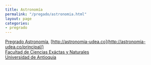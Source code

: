 ```yaml
---
title: Astronomía
permalink: "/pregado/astronomia.html"
layout: page
categories:
- pregrado
---
```


[Pregrado Astronomía](http://bit.ly/pregradoastronomia), [http://astronomia-udea.co](http://astronomia-udea.co/principal/)<br/>
[Facultad de Ciencias Exáctas y Naturales](http://bit.ly/fcen)<br/>
[Universidad de Antioquia](http://www.udea.edu.co)<br/>
